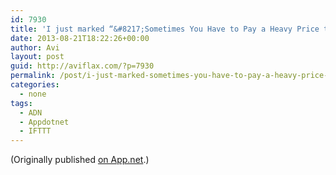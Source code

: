 ```yaml
---
id: 7930
title: 'I just marked “&#8217;Sometimes You Have to Pay a Heavy Price to Live in a Free Society&#8217;” as a favorite in Readability. http://www.readability.com/articles/y76leyoy'
date: 2013-08-21T18:22:26+00:00
author: Avi
layout: post
guid: http://aviflax.com/?p=7930
permalink: /post/i-just-marked-sometimes-you-have-to-pay-a-heavy-price-to-live-in-a-free-society-as-a-favorite-in-readability-httpwww-readability-comarticlesy76leyoy/
categories:
  - none
tags:
  - ADN
  - Appdotnet
  - IFTTT
---
```

(Originally published [on App.net](http://alpha.app.net/aviflax/post/9540515).)